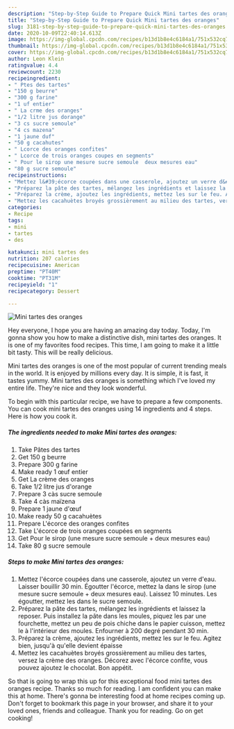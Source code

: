 ```yaml
---
description: "Step-by-Step Guide to Prepare Quick Mini tartes des oranges"
title: "Step-by-Step Guide to Prepare Quick Mini tartes des oranges"
slug: 3181-step-by-step-guide-to-prepare-quick-mini-tartes-des-oranges
date: 2020-10-09T22:40:14.613Z
image: https://img-global.cpcdn.com/recipes/b13d1b8e4c6184a1/751x532cq70/mini-tartes-des-oranges-photo-principale-de-la-recette.jpg
thumbnail: https://img-global.cpcdn.com/recipes/b13d1b8e4c6184a1/751x532cq70/mini-tartes-des-oranges-photo-principale-de-la-recette.jpg
cover: https://img-global.cpcdn.com/recipes/b13d1b8e4c6184a1/751x532cq70/mini-tartes-des-oranges-photo-principale-de-la-recette.jpg
author: Leon Klein
ratingvalue: 4.4
reviewcount: 2230
recipeingredient:
- " Ptes des tartes"
- "150 g beurre"
- "300 g farine"
- "1 uf entier"
- " La crme des oranges"
- "1/2 litre jus dorange"
- "3 cs sucre semoule"
- "4 cs mazena"
- "1 jaune duf"
- "50 g cacahutes"
- " Lcorce des oranges confites"
- " Lcorce de trois oranges coupes en segments"
- " Pour le sirop une mesure sucre semoule  deux mesures eau"
- "80 g sucre semoule"
recipeinstructions:
- "Mettez l&#39;écorce coupées dans une casserole, ajoutez un verre d&#39;eau. Laisser bouillir 30 min. Égoutter l&#39;écorce, mettez la dans le sirop (une mesure sucre semoule + deux mesures eau). Laissez 10 minutes. Les égoutter, mettez les dans le sucre semoule."
- "Préparez la pâte des tartes, mélangez les ingrédients et laissez la reposer. Puis installez la pâte dans les moules, piquez les par une fourchette, mettez un peu de pois chiche dans le papier cuisson, mettez le à l&#39;intérieur des moules. Enfourner à 200 degré pendant 30 min."
- "Préparez la crème, ajoutez les ingrédients, mettez les sur le feu. Agitez bien, jusqu&#39;à qu&#39;elle devient épaisse"
- "Mettez les cacahuètes broyés grossièrement au milieu des tartes, versez la crème des oranges. Décorez avec l&#39;écorce confite, vous pouvez ajoutez le chocolat. Bon appétit."
categories:
- Recipe
tags:
- mini
- tartes
- des

katakunci: mini tartes des 
nutrition: 207 calories
recipecuisine: American
preptime: "PT40M"
cooktime: "PT31M"
recipeyield: "1"
recipecategory: Dessert

---
```



![Mini tartes des oranges](https://img-global.cpcdn.com/recipes/b13d1b8e4c6184a1/751x532cq70/mini-tartes-des-oranges-photo-principale-de-la-recette.jpg)

Hey everyone, I hope you are having an amazing day today. Today, I'm gonna show you how to make a distinctive dish, mini tartes des oranges. It is one of my favorites food recipes. This time, I am going to make it a little bit tasty. This will be really delicious.

Mini tartes des oranges is one of the most popular of current trending meals in the world. It is enjoyed by millions every day. It is simple, it is fast, it tastes yummy. Mini tartes des oranges is something which I've loved my entire life. They're nice and they look wonderful.




To begin with this particular recipe, we have to prepare a few components. You can cook mini tartes des oranges using 14 ingredients and 4 steps. Here is how you cook it.

<!--inarticleads1-->

##### The ingredients needed to make Mini tartes des oranges:

1. Take  Pâtes des tartes
1. Get 150 g beurre
1. Prepare 300 g farine
1. Make ready 1 œuf entier
1. Get  La crème des oranges
1. Take 1/2 litre jus d&#39;orange
1. Prepare 3 càs sucre semoule
1. Take 4 càs maïzena
1. Prepare 1 jaune d&#39;œuf
1. Make ready 50 g cacahuètes
1. Prepare  L&#39;écorce des oranges confites
1. Take  L&#39;écorce de trois oranges coupées en segments
1. Get  Pour le sirop (une mesure sucre semoule + deux mesures eau)
1. Take 80 g sucre semoule




<!--inarticleads2-->

##### Steps to make Mini tartes des oranges:

1. Mettez l&#39;écorce coupées dans une casserole, ajoutez un verre d&#39;eau. Laisser bouillir 30 min. Égoutter l&#39;écorce, mettez la dans le sirop (une mesure sucre semoule + deux mesures eau). Laissez 10 minutes. Les égoutter, mettez les dans le sucre semoule.
1. Préparez la pâte des tartes, mélangez les ingrédients et laissez la reposer. Puis installez la pâte dans les moules, piquez les par une fourchette, mettez un peu de pois chiche dans le papier cuisson, mettez le à l&#39;intérieur des moules. Enfourner à 200 degré pendant 30 min.
1. Préparez la crème, ajoutez les ingrédients, mettez les sur le feu. Agitez bien, jusqu&#39;à qu&#39;elle devient épaisse
1. Mettez les cacahuètes broyés grossièrement au milieu des tartes, versez la crème des oranges. Décorez avec l&#39;écorce confite, vous pouvez ajoutez le chocolat. Bon appétit.




So that is going to wrap this up for this exceptional food mini tartes des oranges recipe. Thanks so much for reading. I am confident you can make this at home. There's gonna be interesting food at home recipes coming up. Don't forget to bookmark this page in your browser, and share it to your loved ones, friends and colleague. Thank you for reading. Go on get cooking!
